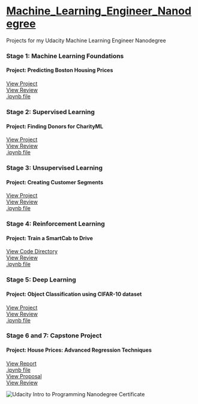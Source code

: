 # [Machine_Learning_Engineer_Nanodegree](https://in.udacity.com/course/machine-learning-engineer-nanodegree--nd009)
Projects for my Udacity Machine Learning Engineer Nanodegree

### Stage 1: Machine Learning Foundations 
#### Project: Predicting Boston Housing Prices
[View Project](https://rishabhchopra1096.github.io/Machine_Learning_Engineer_Nanodegree/P1_Predicting_Boston_Housing_Prices/boston_housing_submission/report.html
)    
[View Review](https://rishabhchopra1096.github.io/Machine_Learning_Engineer_Nanodegree/P1_Predicting_Boston_Housing_Prices/Predicting_Boston_Housing_Prices_Review.pdf
)    
[.ipynb file](https://rishabhchopra1096.github.io/Machine_Learning_Engineer_Nanodegree/P1_Predicting_Boston_Housing_Prices/boston_housing_submission/boston_housing.ipynb
)          

### Stage 2: Supervised Learning 
#### Project: Finding Donors for CharityML
[View Project](https://rishabhchopra1096.github.io/Machine_Learning_Engineer_Nanodegree/P2_Finding_Donors_for_CharityML/finding_donors_submission/report.html
)    
[View Review](https://rishabhchopra1096.github.io/Machine_Learning_Engineer_Nanodegree/P2_Finding_Donors_for_CharityML/Finding_Donors_for_CharityML_Review.pdf
)    
[.ipynb file](https://rishabhchopra1096.github.io/Machine_Learning_Engineer_Nanodegree/P2_Finding_Donors_for_CharityML/finding_donors_submission/finding_donors.ipynb
)        

### Stage 3: Unsupervised Learning 
#### Project: Creating Customer Segments
[View Project](https://rishabhchopra1096.github.io/Machine_Learning_Engineer_Nanodegree/P3_Creating_Customer_Segments/customer_segments_submission/report.html
)    
[View Review](https://rishabhchopra1096.github.io/Machine_Learning_Engineer_Nanodegree/P3_Creating_Customer_Segments/Creating_Customer_Segments_Review.pdf
)  
[.ipynb file](https://rishabhchopra1096.github.io/Machine_Learning_Engineer_Nanodegree/P3_Creating_Customer_Segments/customer_segments_submission/customer_segments.ipynb
)      

### Stage 4: Reinforcement Learning 
#### Project: Train a SmartCab to Drive
[View Code Directory](https://rishabhchopra1096.github.io/Machine_Learning_Engineer_Nanodegree/P4_Train_a_Smartcab_to_Drive/smartcab_submission)  
[View Review](https://rishabhchopra1096.github.io/Machine_Learning_Engineer_Nanodegree/P4_Train_a_Smartcab_to_Drive/Train_a_Smartcab_Review.pdf
)    
[.ipynb file](https://rishabhchopra1096.github.io/Machine_Learning_Engineer_Nanodegree/P4_Train_a_Smartcab_to_Drive/smartcab_submission/smartcab.ipynb
)          

### Stage 5: Deep Learning
#### Project: Object Classification using CIFAR-10 dataset
[View Project](https://rishabhchopra1096.github.io/Machine_Learning_Engineer_Nanodegree/P5_Object_Classification/image_classification/dlnd_image_classification.html
)  
[View Review](https://rishabhchopra1096.github.io/Machine_Learning_Engineer_Nanodegree/P5_Object_Classification/Object_Classification_Review.pdf
)  
[.ipynb file](https://rishabhchopra1096.github.io/Machine_Learning_Engineer_Nanodegree/P5_Object_Classification/image_classification/dlnd_image_classification.ipynb
)     

### Stage 6 and 7: Capstone Project
#### Project: House Prices: Advanced Regression Techniques
[View Report](https://rishabhchopra1096.github.io/Machine_Learning_Engineer_Nanodegree/P7_Capstone_Project/Capstone_Project/3_Capstone_Report.pdf
)  
[.ipynb file](https://rishabhchopra1096.github.io/Machine_Learning_Engineer_Nanodegree/P7_Capstone_Project/Capstone_Project/2_Capstone_Project.ipynb
)   
[View Proposal](https://rishabhchopra1096.github.io/Machine_Learning_Engineer_Nanodegree/P7_Capstone_Project/Capstone_Project/1_Capstone_Proposal_House_Prices_Advanced_Regression_Techniques/proposal.html
)  
[View Review](https://rishabhchopra1096.github.io/Machine_Learning_Engineer_Nanodegree/P7_Capstone_Project/Capstone_Project_Review.pdf
)  
   

![Udacity Intro to Programming Nanodegree Certificate](https://rishabhchopra1096.github.io/Machine_Learning_Engineer_Nanodegree/nd009-rishabh-chopra-certificate.png)
